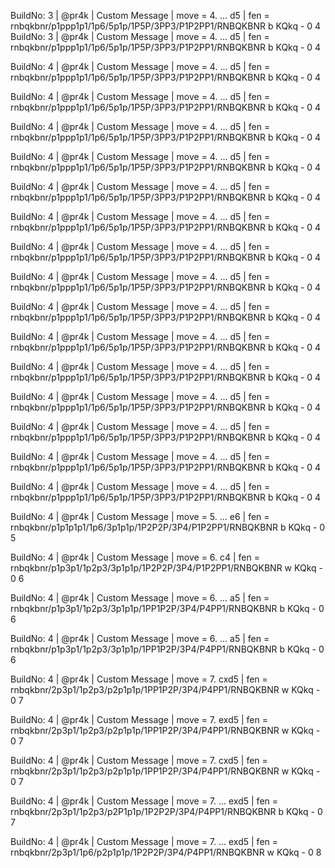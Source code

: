BuildNo: 3 | @pr4k | Custom Message | move = 4. ... d5 | fen = rnbqkbnr/p1ppp1p1/1p6/5p1p/1P5P/3PP3/P1P2PP1/RNBQKBNR b KQkq - 0 4
BuildNo: 3 | @pr4k | Custom Message  | move = 4. ... d5  | fen = rnbqkbnr/p1ppp1p1/1p6/5p1p/1P5P/3PP3/P1P2PP1/RNBQKBNR b KQkq - 0 4

BuildNo: 4 | @pr4k | Custom Message  | move = 4. ... d5  | fen = rnbqkbnr/p1ppp1p1/1p6/5p1p/1P5P/3PP3/P1P2PP1/RNBQKBNR b KQkq - 0 4

BuildNo: 4 | @pr4k | Custom Message  | move = 4. ... d5  | fen = rnbqkbnr/p1ppp1p1/1p6/5p1p/1P5P/3PP3/P1P2PP1/RNBQKBNR b KQkq - 0 4

BuildNo: 4 | @pr4k | Custom Message  | move = 4. ... d5  | fen = rnbqkbnr/p1ppp1p1/1p6/5p1p/1P5P/3PP3/P1P2PP1/RNBQKBNR b KQkq - 0 4

BuildNo: 4 | @pr4k | Custom Message  | move = 4. ... d5  | fen = rnbqkbnr/p1ppp1p1/1p6/5p1p/1P5P/3PP3/P1P2PP1/RNBQKBNR b KQkq - 0 4

BuildNo: 4 | @pr4k | Custom Message  | move = 4. ... d5  | fen = rnbqkbnr/p1ppp1p1/1p6/5p1p/1P5P/3PP3/P1P2PP1/RNBQKBNR b KQkq - 0 4

BuildNo: 4 | @pr4k | Custom Message  | move = 4. ... d5  | fen = rnbqkbnr/p1ppp1p1/1p6/5p1p/1P5P/3PP3/P1P2PP1/RNBQKBNR b KQkq - 0 4

BuildNo: 4 | @pr4k | Custom Message  | move = 4. ... d5  | fen = rnbqkbnr/p1ppp1p1/1p6/5p1p/1P5P/3PP3/P1P2PP1/RNBQKBNR b KQkq - 0 4

BuildNo: 4 | @pr4k | Custom Message  | move = 4. ... d5  | fen = rnbqkbnr/p1ppp1p1/1p6/5p1p/1P5P/3PP3/P1P2PP1/RNBQKBNR b KQkq - 0 4

BuildNo: 4 | @pr4k | Custom Message  | move = 4. ... d5  | fen = rnbqkbnr/p1ppp1p1/1p6/5p1p/1P5P/3PP3/P1P2PP1/RNBQKBNR b KQkq - 0 4

BuildNo: 4 | @pr4k | Custom Message  | move = 4. ... d5  | fen = rnbqkbnr/p1ppp1p1/1p6/5p1p/1P5P/3PP3/P1P2PP1/RNBQKBNR b KQkq - 0 4

BuildNo: 4 | @pr4k | Custom Message  | move = 4. ... d5  | fen = rnbqkbnr/p1ppp1p1/1p6/5p1p/1P5P/3PP3/P1P2PP1/RNBQKBNR b KQkq - 0 4

BuildNo: 4 | @pr4k | Custom Message  | move = 4. ... d5  | fen = rnbqkbnr/p1ppp1p1/1p6/5p1p/1P5P/3PP3/P1P2PP1/RNBQKBNR b KQkq - 0 4

BuildNo: 4 | @pr4k | Custom Message  | move = 4. ... d5  | fen = rnbqkbnr/p1ppp1p1/1p6/5p1p/1P5P/3PP3/P1P2PP1/RNBQKBNR b KQkq - 0 4

BuildNo: 4 | @pr4k | Custom Message  | move = 4. ... d5  | fen = rnbqkbnr/p1ppp1p1/1p6/5p1p/1P5P/3PP3/P1P2PP1/RNBQKBNR b KQkq - 0 4

BuildNo: 4 | @pr4k | Custom Message  | move = 4. ... d5  | fen = rnbqkbnr/p1ppp1p1/1p6/5p1p/1P5P/3PP3/P1P2PP1/RNBQKBNR b KQkq - 0 4

BuildNo: 4 | @pr4k | Custom Message  | move = 5. ... e6  | fen = rnbqkbnr/p1p1p1p1/1p6/3p1p1p/1P2P2P/3P4/P1P2PP1/RNBQKBNR b KQkq - 0 5

BuildNo: 4 | @pr4k | Custom Message  | move = 6. c4  | fen = rnbqkbnr/p1p3p1/1p2p3/3p1p1p/1P2P2P/3P4/P1P2PP1/RNBQKBNR w KQkq - 0 6

BuildNo: 4 | @pr4k | Custom Message  | move = 6. ... a5  | fen = rnbqkbnr/p1p3p1/1p2p3/3p1p1p/1PP1P2P/3P4/P4PP1/RNBQKBNR b KQkq - 0 6

BuildNo: 4 | @pr4k | Custom Message  | move = 6. ... a5  | fen = rnbqkbnr/p1p3p1/1p2p3/3p1p1p/1PP1P2P/3P4/P4PP1/RNBQKBNR b KQkq - 0 6

BuildNo: 4 | @pr4k | Custom Message  | move = 7. cxd5  | fen = rnbqkbnr/2p3p1/1p2p3/p2p1p1p/1PP1P2P/3P4/P4PP1/RNBQKBNR w KQkq - 0 7

BuildNo: 4 | @pr4k | Custom Message  | move = 7. exd5  | fen = rnbqkbnr/2p3p1/1p2p3/p2p1p1p/1PP1P2P/3P4/P4PP1/RNBQKBNR w KQkq - 0 7

BuildNo: 4 | @pr4k | Custom Message  | move = 7. cxd5  | fen = rnbqkbnr/2p3p1/1p2p3/p2p1p1p/1PP1P2P/3P4/P4PP1/RNBQKBNR w KQkq - 0 7

BuildNo: 4 | @pr4k | Custom Message  | move = 7. ... exd5  | fen = rnbqkbnr/2p3p1/1p2p3/p2P1p1p/1P2P2P/3P4/P4PP1/RNBQKBNR b KQkq - 0 7

BuildNo: 4 | @pr4k | Custom Message  | move = 7. ... exd5  | fen = rnbqkbnr/2p3p1/1p6/p2p1p1p/1P2P2P/3P4/P4PP1/RNBQKBNR w KQkq - 0 8